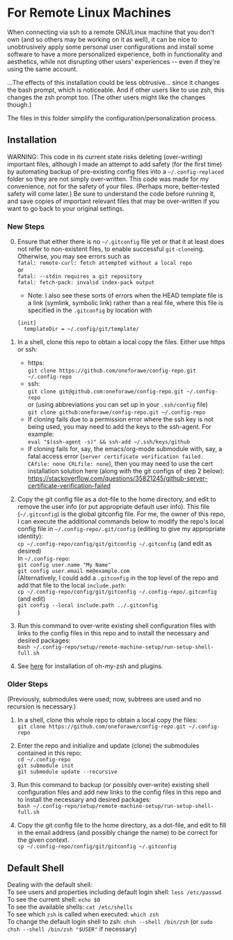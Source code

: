 # For Remote Linux Machines

When connecting via ssh to a remote GNU/Linux machine that you don't own (and so
others may be working on it as well), it can be nice to unobtrusively apply some
personal user configurations and install some software to have a more
personalized experience, both in functionality and aesthetics, while not
disrupting other users' experiences -- even if they're using the same account.

...The effects of this installation could be less obtrusive... since it changes
the bash prompt, which is noticeable.  And if other users like to use zsh, this
changes the zsh prompt too.  (The other users might like the changes though.)

The files in this folder simplify the configuration/personalization process.

## Installation

WARNING: This code in its current state risks deleting (over-writing) important
files, although I made an attempt to add safety (for the first time) by
automating backup of pre-existing config files into a `~/.config-replaced`
folder so they are not simply over-written.  This code was made for my
convenience, not for the safety of your files.  (Perhaps more, better-tested
safety will come later.)  Be sure to understand the code before running it, and
save copies of important relevant files that may be over-written if you want to
go back to your original settings.

### New Steps

0. Ensure that either there is no `~/.gitconfig` file yet or that it at least
does not refer to non-existent files, to enable successful `git-clone`ing.
Otherwise, you may see errors such as  
`fatal: remote-curl: fetch attempted without a local repo`  
or  
`fatal: --stdin requires a git repository`  
`fatal: fetch-pack: invalid index-pack output`

   * Note: I also see these sorts of errors when the HEAD template file is a
     link (symlink, symbolic link) rather than a real file, where this file is
     specified in the `.gitconfig` by location with

    ```(text)
    [init]
      templateDir = ~/.config/git/template/
    ```

1. In a shell, clone this repo to obtain a local copy the files. Either use
https or ssh:

   * https:  
     `git clone https://github.com/oneforawe/config-repo.git ~/.config-repo`
   * ssh:  
     `git clone git@github.com:oneforawe/config-repo.git ~/.config-repo`  
     or (using abbreviations you can set up in your `.ssh/config` file)  
      `git clone github:oneforawe/config-repo.git ~/.config-repo`
   * If cloning fails due to a permission error where the ssh key is not being
   used, you may need to add the keys to the ssh-agent.  For example:  
   `eval "$(ssh-agent -s)" && ssh-add ~/.ssh/keys/github`
   * If cloning fails for, say, the emacs/org-mode submodule with, say, a fatal
   access error (`server certificate verification failed. CAfile: none CRLfile: none`),
   then you may need to use the cert installation solution here (along with the
   git configs of step 2 below):  
   <https://stackoverflow.com/questions/35821245/github-server-certificate-verification-failed>

2. Copy the git config file as a dot-file to the home directory, and edit to
remove the user info (or put appropriate default user info). This file
(`~/.gitconfig`) is the global gitconfig file. For me, the owner of this repo,
I can execute the additional commands below to modify the repo's local config
file in `~/.config-repo/.git/config` (editing to give my appropriate identity):  
  `cp ~/.config-repo/config/git/gitconfig ~/.gitconfig`  (and edit as desired)  
  In `~/.config-repo`:  
  `git config user.name "My Name"`  
  `git config user.email me@example.com`  
  (Alternatively, I could add a `.gitconfig` in the top level of the repo and
  add that file to the local `include.path`:  
  `cp ~/.config-repo/config/git/gitconfig ~/.config-repo/.gitconfig`  (and edit)  
  `git config --local include.path ../.gitconfig`  
  )

3. Run this command to over-write existing shell configuration files with links
to the config files in this repo and to install the necessary and desired
packages:  
  `bash ~/.config-repo/setup/remote-machine-setup/run-setup-shell-full.sh`

4. See [here](../../config/zsh/README.md)
for installation of oh-my-zsh and plugins.

### Older Steps

(Previously, submodules were used; now, subtrees are used and no recursion is
necessary.)

1. In a shell, clone this whole repo to obtain a local copy the files:  
  `git clone https://github.com/oneforawe/config-repo.git ~/.config-repo`

2. Enter the repo and initialize and update (clone) the submodules contained in
this repo:  
  `cd ~/.config-repo`  
  `git submodule init`  
  `git submodule update --recursive`

3. Run this command to backup (or possibly over-write) existing shell
configuration files and add new links to the config files in this repo and to
install the necessary and desired packages:  
  `bash ~/.config-repo/setup/remote-machine-setup/run-setup-shell-full.sh`

4. Copy the git config file to the home directory, as a dot-file, and edit to
fill in the email address (and possibly change the name) to be correct for the
given context.  
  `cp ~/.config-repo/config/git/gitconfig ~/.gitconfig`

## Default Shell

Dealing with the default shell:  
  To see users and properties including default login shell: `less /etc/passwd`  
  To see the current shell: `echo $0`  
  To see the available shells: `cat /etc/shells`  
  To see which `zsh` is called when executed: `which zsh`  
  To change the default login shell to zsh: `chsh --shell /bin/zsh` (or
  `sudo chsh --shell /bin/zsh "$USER"` if necessary)
